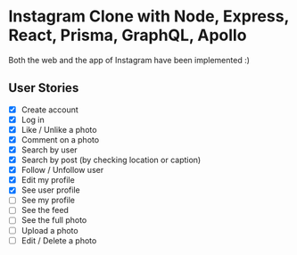 # Instagram Clone with Node, Express, React, Prisma, GraphQL, Apollo

Both the web and the app of Instagram have been implemented :)

## User Stories

- [x] Create account
- [x] Log in
- [x] Like / Unlike a photo
- [x] Comment on a photo
- [x] Search by user
- [x] Search by post (by checking location or caption)
- [x] Follow / Unfollow user
- [x] Edit my profile
- [x] See user profile
- [ ] See my profile
- [ ] See the feed
- [ ] See the full photo
- [ ] Upload a photo
- [ ] Edit / Delete a photo
